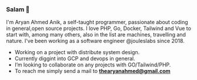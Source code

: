 ### Salam 👋
I'm Aryan Ahmed Anik, a self-taught programmer, passionate about coding in general,open source projects.
I love PHP, Go, Docker, Tailwind and Vue to start with, among many others, also in the list are machines, travelling and nature. I've been working as a software engineer @jouleslabs since 2018.

- Working on a project with distribute system design.
- Currently diggint into GCP and devops in general.
- I’m looking to collaborate on any projects with GO/Tailwind/PHP.
- To reach me simply send a mail to **thearyanahmed@gmail.com**


